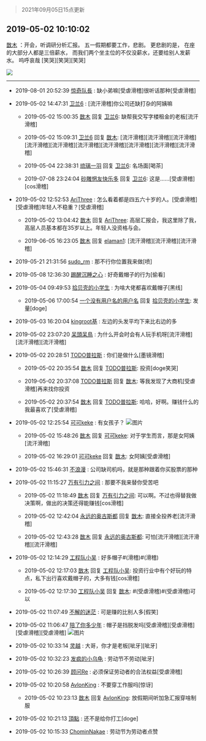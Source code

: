 > 2021年09月05日15点更新
<link rel="stylesheet" href="https://cdn.jsdelivr.net/gh/taotie6/sampleJSON@main/css/photo_show.css">


 ## 2019-05-02 10:10:02 

 [㪚木](https://www.coolapk.com/feed/11522314?shareKey=NDFmYjhkMjAxYjBiNjEzMTc0YjU~) ：开会，听调研分析汇报。
五一假期都要工作，悲剧。
更悲剧的是，
在座的大部分人都是三倍薪水，
而我们两个坐主位的不仅没薪水，还要给别人发薪水。
呜呼哀哉
[笑哭][笑哭][笑哭] 

<div class="album">
<img class="img-item" src="https://image.coolapk.com/feed/2019/0502/10/1081091_2999_7198@1920x1080.jpg" />
</div>

 ------- 

- 2019-08-01 20:52:39 [惊奇队長](uid=708205) : 缺小弟嘛[受虐滑稽]很听话那种[受虐滑稽] 

- 2019-05-02 14:47:31 [卫兰6](uid=1286107) : [流汗滑稽]你公司还缺打杂的阿姨嘛 

    - 2019-05-02 15:00:35 [㪚木](uid=1081091) 回复 [卫兰6](uid=1286107): 缺帮我交写字楼租金的老板[流汗滑稽] 

    - 2019-05-02 15:09:31 [卫兰6](uid=1286107) 回复 [㪚木](uid=1081091): [流汗滑稽][流汗滑稽][流汗滑稽][流汗滑稽][流汗滑稽][流汗滑稽][流汗滑稽][流汗滑稽][流汗滑稽][流汗滑稽] 

    - 2019-05-04 22:38:31 [琉璃一羽](uid=1402116) 回复 [卫兰6](uid=1286107): 名场面[喝茶] 

    - 2019-07-08 23:24:04 [砂雕惘友快乐多](uid=2362164) 回复 [卫兰6](uid=1286107): 这是……[受虐滑稽][cos滑稽] 

- 2019-05-02 12:52:53 [AriThree](uid=1560115) : 怎么看着都是四五六十岁的人。[受虐滑稽][受虐滑稽]年轻人不稳重？[受虐滑稽] 

    - 2019-05-02 13:04:42 [㪚木](uid=1081091) 回复 [AriThree](uid=1560115): 高层汇报会，我这里除了我，高层人员基本都在35岁以上。年轻人没资格与会。 

    - 2019-06-05 16:23:05 [㪚木](uid=1081091) 回复 [elaman1](uid=680182): [流汗滑稽][流汗滑稽][流汗滑稽] 

- 2019-05-21 21:31:56 [sudo_rm](uid=1783543) : 那不行你位置我来做[喷] 

- 2019-05-08 12:36:30 [踢醒沉睡之心](uid=1036269) : 好奇戴帽子的行为[偷看] 

- 2019-05-04 09:49:53 [拾贝壳的小学生](uid=2116471) : 为啥大佬都喜欢戴帽子[黑线] 

    - 2019-05-06 17:00:54 [一个没有用户名的用户名](uid=1314924) 回复 [拾贝壳的小学生](uid=2116471): 发量[doge] 

- 2019-05-03 16:20:04 [kingroot基](uid=934111) : 左边的头发平均下来比右边的多 

- 2019-05-02 23:07:20 [呆頭呆鳥](uid=1738314) : 为什么开会时会有人玩手机呀[流汗滑稽][流汗滑稽][流汗滑稽] 

- 2019-05-02 20:28:51 [TODO普拉斯](uid=1125529) : 你们是做什么[墨镜滑稽] 

    - 2019-05-02 20:35:54 [㪚木](uid=1081091) 回复 [TODO普拉斯](uid=1125529): 投资[doge笑哭] 

    - 2019-05-02 20:37:08 [TODO普拉斯](uid=1125529) 回复 [㪚木](uid=1081091): 等我发现了大商机[受虐滑稽]再来找你投资 

    - 2019-05-02 20:37:54 [㪚木](uid=1081091) 回复 [TODO普拉斯](uid=1125529): 哈哈，好啊。赚钱什么的我最喜欢了[受虐滑稽] 

- 2019-05-02 12:25:54 [可可keke](uid=2190423) : 有女孩子？ ![图片](https://image.coolapk.com/feed/2019/0502/12/2190423_1151_5252@1920x1080.jpg)

    - 2019-05-02 15:48:26 [㪚木](uid=1081091) 回复 [可可keke](uid=2190423): 对于学生而言，那是女阿姨[流汗滑稽] 

    - 2019-05-02 16:29:01 [可可keke](uid=2190423) 回复 [㪚木](uid=1081091): 女阿姨[受虐滑稽] 

- 2019-05-02 15:46:31 [不浪漫](uid=1293716) : 公司缺司机吗，就是那种跟着你买股票的那种 

- 2019-05-02 11:15:27 [万有引力之间](uid=791651) : 那要不我来替你受苦吧 

    - 2019-05-02 11:18:49 [㪚木](uid=1081091) 回复 [万有引力之间](uid=791651): 可以啊。不过也得替我做决策啊，做出的决策还得能赚钱[cos滑稽] 

    - 2019-05-02 12:42:04 [永远的奥古斯都](uid=1551630) 回复 [㪚木](uid=1081091): 直接全投养老[流汗滑稽] 

    - 2019-05-02 12:43:28 [㪚木](uid=1081091) 回复 [永远的奥古斯都](uid=1551630): 可怕[流汗滑稽][流汗滑稽][流汗滑稽] 

- 2019-05-02 12:14:29 [工程队小吴](uid=970294) : 好多帽子#(滑稽)#(滑稽) 

    - 2019-05-02 12:17:03 [㪚木](uid=1081091) 回复 [工程队小吴](uid=970294): 投资行业中有个好玩的特点，私下出行喜欢戴帽子的，大多有钱[cos滑稽] 

    - 2019-05-02 12:17:30 [工程队小吴](uid=970294) 回复 [㪚木](uid=1081091): #(受虐滑稽)#(受虐滑稽)可以 

- 2019-05-02 11:07:49 [不解的迷茫](uid=1569515) : 可是赚的比别人多[假笑] 

- 2019-05-02 11:06:47 [陪了你多少年](uid=1686973) : 帽子是挡脱发吗[受虐滑稽][受虐滑稽][受虐滑稽][受虐滑稽] ![图片](https://image.coolapk.com/feed/2019/0304/10/1686973_1551665275_4281@720x862.jpg)

- 2019-05-02 10:33:14 [灵越](uid=1324630) : 大哥，你才是老板[呲牙][呲牙] 

- 2019-05-02 10:32:23 [发疯的小乌龟](uid=2311133) : 劳动节不劳动[呲牙] 

- 2019-05-02 10:26:39 [顾问Re](uid=886479) : 必须保证劳动者的合法权益[受虐滑稽] 

- 2019-05-02 10:20:58 [AvlonKing](uid=964891) : 不要穿工作服吗[惊讶] 

    - 2019-05-02 10:23:13 [㪚木](uid=1081091) 回复 [AvlonKing](uid=964891): 放假期间听加急汇报穿啥制服 

- 2019-05-02 10:21:13 [頂點](uid=709510) : 还不是给你打工[doge] 

- 2019-05-02 10:15:33 [ChominNakae](uid=1119358) : 劳动节为劳动者点赞 

